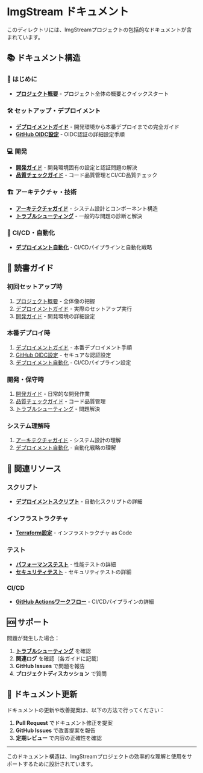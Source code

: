 # ImgStream ドキュメント

このディレクトリには、ImgStreamプロジェクトの包括的なドキュメントが含まれています。

## 📚 ドキュメント構造

### 🚀 はじめに
- **[プロジェクト概要](../README.md)** - プロジェクト全体の概要とクイックスタート

### 🛠️ セットアップ・デプロイメント
- **[デプロイメントガイド](DEPLOYMENT_GUIDE.md)** - 開発環境から本番デプロイまでの完全ガイド
- **[GitHub OIDC設定](GITHUB_OIDC_SETUP.md)** - OIDC認証の詳細設定手順

### 💻 開発
- **[開発ガイド](DEVELOPMENT.md)** - 開発環境固有の設定と認証問題の解決
- **[品質チェックガイド](QUALITY_CHECK.md)** - コード品質管理とCI/CD品質チェック

### 🏗️ アーキテクチャ・技術
- **[アーキテクチャガイド](ARCHITECTURE.md)** - システム設計とコンポーネント構造
- **[トラブルシューティング](TROUBLESHOOTING.md)** - 一般的な問題の診断と解決

### 🔄 CI/CD・自動化
- **[デプロイメント自動化](DEPLOYMENT.md)** - CI/CDパイプラインと自動化戦略

## 📖 読書ガイド

### 初回セットアップ時
1. [プロジェクト概要](../README.md) - 全体像の把握
2. [デプロイメントガイド](DEPLOYMENT_GUIDE.md) - 実際のセットアップ実行
3. [開発ガイド](DEVELOPMENT.md) - 開発環境の詳細設定

### 本番デプロイ時
1. [デプロイメントガイド](DEPLOYMENT_GUIDE.md) - 本番デプロイメント手順
2. [GitHub OIDC設定](GITHUB_OIDC_SETUP.md) - セキュアな認証設定
3. [デプロイメント自動化](DEPLOYMENT.md) - CI/CDパイプライン設定

### 開発・保守時
1. [開発ガイド](DEVELOPMENT.md) - 日常的な開発作業
2. [品質チェックガイド](QUALITY_CHECK.md) - コード品質管理
3. [トラブルシューティング](TROUBLESHOOTING.md) - 問題解決

### システム理解時
1. [アーキテクチャガイド](ARCHITECTURE.md) - システム設計の理解
2. [デプロイメント自動化](DEPLOYMENT.md) - 自動化戦略の理解

## 🔗 関連リソース

### スクリプト
- **[デプロイメントスクリプト](../scripts/README.md)** - 自動化スクリプトの詳細

### インフラストラクチャ
- **[Terraform設定](../terraform/README.md)** - インフラストラクチャ as Code

### テスト
- **[パフォーマンステスト](../tests/performance/README.md)** - 性能テストの詳細
- **[セキュリティテスト](../tests/security/README.md)** - セキュリティテストの詳細

### CI/CD
- **[GitHub Actionsワークフロー](../.github/workflows/README.md)** - CI/CDパイプラインの詳細

## 🆘 サポート

問題が発生した場合：

1. **[トラブルシューティング](TROUBLESHOOTING.md)** を確認
2. **関連ログ** を確認（各ガイドに記載）
3. **GitHub Issues** で問題を報告
4. **プロジェクトディスカッション** で質問

## 📝 ドキュメント更新

ドキュメントの更新や改善提案は、以下の方法で行ってください：

1. **Pull Request** でドキュメント修正を提案
2. **GitHub Issues** で改善提案を報告
3. **定期レビュー** で内容の正確性を確認

---

このドキュメント構造は、ImgStreamプロジェクトの効率的な理解と使用をサポートするために設計されています。
